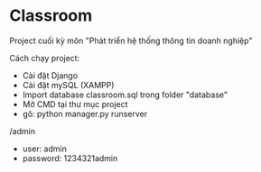 # Classroom
Project cuối kỳ môn "Phát triển hệ thống thông tin doanh nghiệp"

Cách chạy project:
 + Cài đặt Django
 + Cài đặt mySQL (XAMPP)
 + Import database classroom.sql trong folder "database"
 + Mở CMD tại thư mục project
 + gõ: python manager.py runserver

/admin
 + user: admin
 + password: 1234321admin
